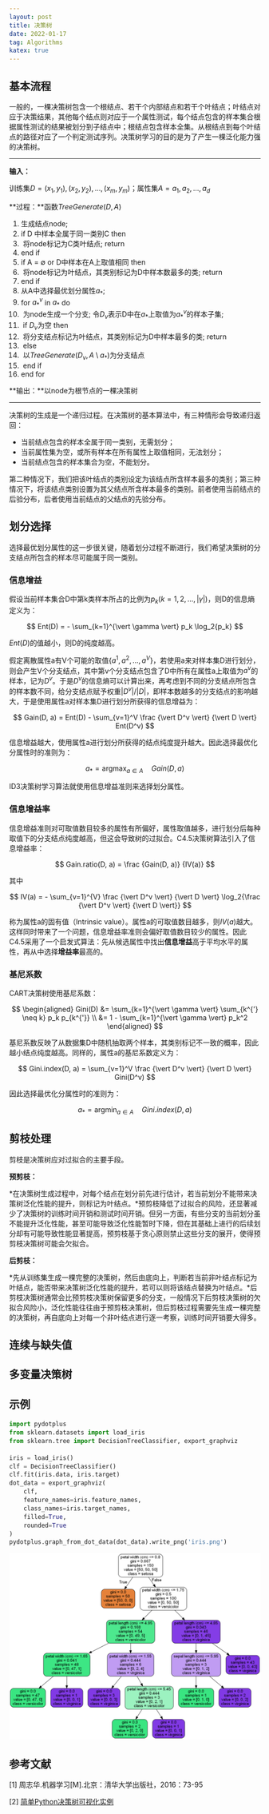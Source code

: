 ```yaml
---
layout: post
title: 决策树
date: 2022-01-17
tag: Algorithms
katex: true
---
```


## 基本流程

一般的，一棵决策树包含一个根结点、若干个内部结点和若干个叶结点；叶结点对应于决策结果，其他每个结点则对应于一个属性测试，每个结点包含的样本集合根据属性测试的结果被划分到子结点中；根结点包含样本全集。从根结点到每个叶结点的路径对应了一个判定测试序列。决策树学习的目的是为了产生一棵泛化能力强的决策树。

------

**输入：**

训练集$D = {(x_1, y_1),(x_2, y_2),...,(x_m, y_m)}$；属性集$A = {a_1, a_2, ..., a_d}$

**过程：**函数$TreeGenerate(D, A)$

1. 生成结点node;
2. if D 中样本全属于同一类别C then
3. ​    将node标记为C类叶结点; return
4. end if
5. if A = $\emptyset$ or D中样本在A上取值相同 then
6. ​    将node标记为叶结点，其类别标记为D中样本数最多的类; return
7. end if
8. 从A中选择最优划分属性$a_*$;
9. for $a_*^v$ in $a_*$ do
10. ​    为node生成一个分支; 令$D_v$表示D中在$a_*$上取值为$a_*^v$的样本子集;
11. ​    if $D_v$为空 then
12. ​        将分支结点标记为叶结点，其类别标记为D中样本最多的类; return
13. ​    else
14. ​        以$TreeGenerate(D_v, A \setminus {a_*})$为分支结点
15. ​    end if
16. end for

**输出：**以node为根节点的一棵决策树

------

决策树的生成是一个递归过程。在决策树的基本算法中，有三种情形会导致递归返回：

- 当前结点包含的样本全属于同一类别，无需划分；
- 当前属性集为空，或所有样本在所有属性上取值相同，无法划分；
- 当前结点包含的样本集合为空，不能划分。

第二种情况下，我们把该叶结点的类别设定为该结点所含样本最多的类别；第三种情况下，将该结点类别设置为其父结点所含样本最多的类别。前者使用当前结点的后验分布，后者使用当前结点的父结点的先验分布。

## 划分选择

选择最优划分属性的这一步很关键，随着划分过程不断进行，我们希望决策树的分支结点所包含的样本尽可能属于同一类别。

### 信息增益

假设当前样本集合D中第k类样本所占的比例为$p_k (k = 1, 2, ..., \vert \gamma \vert)$，则D的信息熵定义为：

$$
Ent(D) = - \sum_{k=1}^{\vert \gamma \vert} p_k \log_2{p_k}
$$

$Ent(D)$的值越小，则D的纯度越高。

假定离散属性a有V个可能的取值$\{a^1, a^2, ..., a^V\}$，若使用a来对样本集D进行划分，则会产生V个分支结点，其中第v个分支结点包含了D中所有在属性a上取值为$a^v$的样本，记为$D^v$。于是$D^v$的信息熵可以计算出来，再考虑到不同的分支结点所包含的样本数不同，给分支结点赋予权重$\vert D^v \vert / \vert D \vert$，即样本数越多的分支结点的影响越大，于是使用属性a对样本集D进行划分所获得的信息增益为：

$$
Gain(D, a) = Ent(D) - \sum_{v=1}^V \frac {\vert D^v \vert} {\vert D \vert} Ent(D^v)
$$

信息增益越大，使用属性a进行划分所获得的结点纯度提升越大。因此选择最优化分属性时的准则为：

$$
a_* = \mathop{\arg \max}_{a \in A} \quad Gain(D, a)
$$

ID3决策树学习算法就使用信息增益准则来选择划分属性。

### 信息增益率

信息增益准则对可取值数目较多的属性有所偏好，属性取值越多，进行划分后每种取值下的分支结点纯度越高，但这会导致树的过拟合。C4.5决策树算法引入了信息增益率：

$$
Gain.ratio(D, a) = \frac {Gain(D, a)} {IV(a)}
$$

其中

$$
IV(a) = - \sum_{v=1}^{V} \frac {\vert D^v \vert} {\vert D \vert} \log_2{\frac {\vert D^v \vert} {\vert D \vert}}
$$

称为属性a的固有值（Intrinsic value）。属性a的可取值数目越多，则$IV(a)$越大。这样同时带来了一个问题，信息增益率准则会偏好取值数目较少的属性。因此C4.5采用了一个启发式算法：先从候选属性中找出**信息增益**高于平均水平的属性，再从中选择**增益率**最高的。

### 基尼系数

CART决策树使用基尼系数：

$$
\begin{aligned}
Gini(D) &= \sum_{k=1}^{\vert \gamma \vert} \sum_{k^{'} \neq k} p_k p_{k^{'}} \\
&= 1 - \sum_{k=1}^{\vert \gamma \vert} p_k^2
\end{aligned}
$$

基尼系数反映了从数据集D中随机抽取两个样本，其类别标记不一致的概率，因此越小结点纯度越高。同样的，属性a的基尼系数定义为：

$$
Gini.index(D, a) = \sum_{v=1}^V \frac {\vert D^v \vert} {\vert D \vert} Gini(D^v)
$$

因此选择最优化分属性时的准则为：

$$
a_* = \mathop{\arg \min}_{a \in A} \quad Gini.index(D, a)
$$

## 剪枝处理

剪枝是决策树应对过拟合的主要手段。

**预剪枝：**

*在决策树生成过程中，对每个结点在划分前先进行估计，若当前划分不能带来决策树泛化性能的提升，则标记为叶结点。*预剪枝降低了过拟合的风险，还显著减少了决策树的训练时间开销和测试时间开销。但另一方面，有些分支的当前划分虽不能提升泛化性能，甚至可能导致泛化性能暂时下降，但在其基础上进行的后续划分却有可能导致性能显著提高，预剪枝基于贪心原则禁止这些分支的展开，使得预剪枝决策树可能会欠拟合。  

**后剪枝：**

*先从训练集生成一棵完整的决策树，然后由底向上，判断若当前非叶结点标记为叶结点，能否带来决策树泛化性能的提升，若可以则将该结点替换为叶结点。*后剪枝决策树通常会比预剪枝决策树保留更多的分支，一般情况下后剪枝决策树的欠拟合风险小，泛化性能往往由于预剪枝决策树，但后剪枝过程需要先生成一棵完整的决策树，再自底向上对每一个非叶结点进行逐一考察，训练时间开销要大得多。

## 连续与缺失值







## 多变量决策树







## 示例

```python
import pydotplus
from sklearn.datasets import load_iris
from sklearn.tree import DecisionTreeClassifier, export_graphviz

iris = load_iris()
clf = DecisionTreeClassifier()
clf.fit(iris.data, iris.target)
dot_data = export_graphviz(
    clf,
    feature_names=iris.feature_names,
    class_names=iris.target_names,
    filled=True,
    rounded=True
)
pydotplus.graph_from_dot_data(dot_data).write_png('iris.png')
```

![](/assets/2022-01-17-decision-tree-1.png)

## 参考文献

[1] 周志华.机器学习[M].北京：清华大学出版社，2016：73-95

[2] [简单Python决策树可视化实例](https://blog.csdn.net/u012845311/article/details/77294973)

